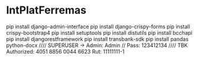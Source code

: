 # IntPlatFerremas
pip install django-admin-interface
pip install django-crispy-forms
pip install crispy-bootstrap4
pip install setuptools
pip install distutils
pip install bcchapi
pip install djangorestframework
pip install transbank-sdk
pip install pandas python-docx
////
SUPERUSER ->
Admin: Admin //
Pass: 123412134
////
TBK
Authorized:
4051 8856 0044 6623
Rut:
11111111-1
